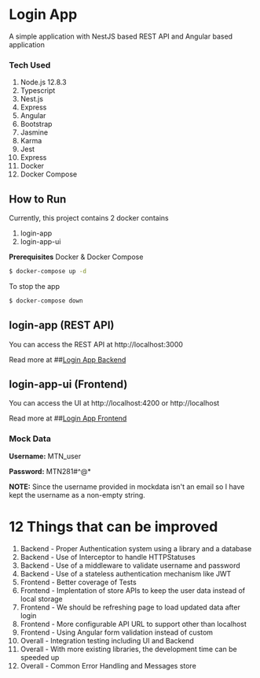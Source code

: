 # Login App

A simple application with NestJS based REST API and Angular based application

### Tech Used

1. Node.js 12.8.3
2. Typescript
3. Nest.js
4. Express
5. Angular
6. Bootstrap
7. Jasmine
8. Karma
9. Jest
10. Express
11. Docker
12. Docker Compose

## How to Run

Currently, this project contains 2 docker contains
1. login-app
2. login-app-ui

**Prerequisites**
Docker & Docker Compose

```bash
$ docker-compose up -d
```

To stop the app
```bash
$ docker-compose down
```

## login-app (REST API)


You can access the REST API at http://localhost:3000

Read more at ##[Login App Backend](./login-app-backend/README.md)


## login-app-ui (Frontend)

You can access the UI at http://localhost:4200 or http://localhost

Read more at ##[Login App Frontend](./login-app-frontend/README.md)


### Mock Data
**Username:** MTN_user

**Password:** MTN281#^@*


**NOTE:** Since the username provided in mockdata isn't an email so I have kept the username as a non-empty string.

# 12 Things that can be improved

1. Backend - Proper Authentication system using a library and a database
2. Backend - Use of Interceptor to handle HTTPStatuses 
3. Backend - Use of a middleware to validate username and password 
4. Backend - Use of a stateless authentication mechanism like JWT
5. Frontend - Better coverage of Tests
6. Frontend - Implentation of store APIs to keep the user data instead of local storage
7. Frontend - We should be refreshing page to load updated data after login
8. Frontend - More configurable API URL to support other than localhost
9. Frontend - Using Angular form validation instead of custom
10. Overall - Integration testing including UI and Backend
11. Overall - With more existing libraries, the development time can be speeded up
12. Overall - Common Error Handling and Messages store
